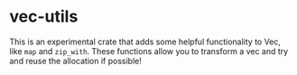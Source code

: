 # vec-utils

This is an experimental crate that adds some helpful functionality to Vec, like `map` and `zip_with`. These functions allow you to transform a vec and try and reuse the allocation if possible!